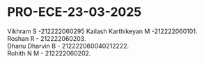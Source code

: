 # PRO-ECE-23-03-2025
Vikhram S -212222060295
Kailash Karthikeyan M -212222060101.   
Roshan R - 212222060203.    
Dhanu Dharvin B  - 212222060040212222.  
Rohith N M - 212222060202. 
